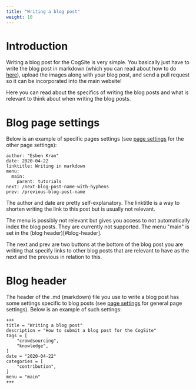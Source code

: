 ```yaml
---
title: "Writing a blog post"
weight: 10
---
```


# Introduction

Writing a blog post for the CogSite is very simple.
You basically just have to write the blog post in
markdown (which you can read about how to do
[here](writing-in-markdown)), upload the images
along with your blog post, and send a pull request
so it can be incorporated into the main website!

Here you can read about the specifics of writing the blog posts and what is relevant to think about when writing the blog posts.

# Blog page settings

Below is an example of specific pages settings (see [page settings](page-settings) for the other page settings):

```
author: "Esben Kran"
date: 2020-04-22
linktitle: Writing in markdown
menu:
  main:
    parent: tutorials
next: /next-blog-post-name-with-hyphens
prev: /previous-blog-post-name
```

The author and date are pretty self-explanatory. The linktitle is a way to shorten writing the link to this post but is usually not relevant.

The menu is possibly not relevant but gives you access to not automatically index the blog posts. They are currently not supported. The menu "main" is set in the (blog header)[#blog-header].

The next and prev are two buttons at the bottom of the blog post you are writing that specify links to other blog posts that are relevant to have as the next and the previous in relation to this.

# Blog header

The header of the .md (markdown) file you use to write a blog post has some settings specific to blog posts (see [page settings](page-settings) for general page settings). Below is an example of such settings:

```
+++
title = "Writing a blog post"
description = "How to submit a blog post for the CogSite"
tags = [
    "crowdsourcing",
    "knowledge",
]
date = "2020-04-22"
categories = [
    "contribution",
]
menu = "main"
+++
```
